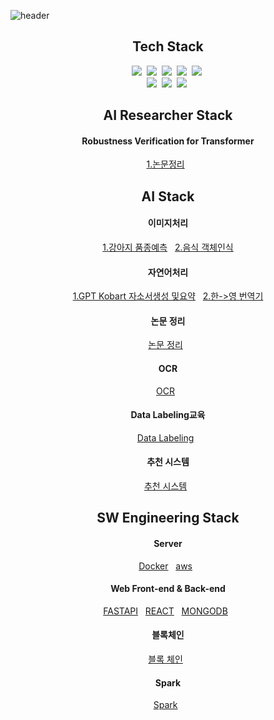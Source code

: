 ![header](https://capsule-render.vercel.app/api?type=soft&color=auto&height=150&align=center&section=header&text=LEEJONGHEON&fontSize=70&animation=twinkling)
<h2 align="center">Tech Stack</h2>

<p align="center">
  <img src="https://img.shields.io/badge/Python-3766AB?style=flat-square&logo=Python&logoColor=white"/></a>&nbsp 
  <img src="https://img.shields.io/badge/Java-007396?style=flat-square&logo=Java&logoColor=white"/></a>&nbsp 
  <img src="https://img.shields.io/badge/C-A8B9CC?style=flat-square&logo=C&logoColor=white"/></a>&nbsp 
  <img src="https://img.shields.io/badge/Javascript-ffb13b?style=flat-square&logo=javascript&logoColor=white"/></a>&nbsp 
  <img src="https://img.shields.io/badge/css-1572B6?style=flat-square&logo=css3&logoColor=white"/></a>&nbsp 
  <br>
  <img src="https://img.shields.io/badge/Django-092E20?style=flat-square&logo=Django&logoColor=white"/></a>&nbsp 
  <img src="https://img.shields.io/badge/Mysql-E6B91E?style=flat-square&logo=MySql&logoColor=white"/></a>&nbsp 
  <img src="https://img.shields.io/badge/aws-333664?style=flat-square&logo=amazon-aws&logoColor=white"/></a>&nbsp     
</p>

 
<h2 align="center">AI Researcher Stack</h2>

<h4 align="center">Robustness Verification for Transformer</h4>
<p align="center">
  <a href='https://github.com/LEEJONGHEON/Robstness-verfication-for-Transformer'>1.논문정리</a> &nbsp 

</p>

<h2 align="center">AI Stack</h2>

<h4 align="center">이미지처리</h4>
<p align="center">
  <a href='https://github.com/LEEJONGHEON/Dog-classification'>1.강아지 품종예측</a> &nbsp 
  <a href='https://github.com/LEEJONGHEON/Yolov4'>2.음식 객체인식</a>
</p>

<h4 align="center">자연어처리</h4>
<p align="center">
  <a href='https://github.com/LEEJONGHEON/self_introduce' >1.GPT Kobart 자소서생성 및요약</a> &nbsp 
  <a href='https://github.com/LEEJONGHEON/kor2eng' >2.한->영 번역기</a>
</p>

<h4 align="center">논문 정리</h4>
<p align="center">
  <a href='https://github.com/LEEJONGHEON/Paper-Review' >논문 정리</a> &nbsp 
</p>

<h4 align="center">OCR</h4>
<p align="center">
  <a href='https://github.com/LEEJONGHEON/KO-OCR' >OCR</a> &nbsp 
</p>

<h4 align="center">Data Labeling교육</h4>
<p align="center">
  <a href='https://github.com/LEEJONGHEON/Data-labeling' >Data Labeling</a> &nbsp 
</p>

<h4 align="center">추천 시스템</h4>
<p align="center">
  <a href='https://github.com/LEEJONGHEON/Recommender-system' >추천 시스템</a> &nbsp 
</p>

  
<h2 align="center">SW Engineering Stack</h2>

<h4 align="center">Server</h4>
<p align="center">
  <a href='https://github.com/LEEJONGHEON/docker' >Docker</a> &nbsp 
  <a href='https://github.com/LEEJONGHEON/aws' >aws</a> &nbsp 
</p>

<h4 align="center">Web Front-end & Back-end</h4>
<p align="center">
  <a href='https://github.com/LEEJONGHEON/FASTAPI'>FASTAPI</a> &nbsp 
  <a href='https://github.com/LEEJONGHEON/REACT'>REACT</a> &nbsp 
  <a href='https://github.com/LEEJONGHEON/MONGODB'>MONGODB</a> &nbsp 
</p>

  <h4 align="center">블록체인</h4>
<p align="center">
  <a href='https://github.com/LEEJONGHEON/Blockchain' >블록 체인</a> &nbsp 
</p>

<h4 align="center">Spark</h4>
<p align="center">
  <a href='https://github.com/LEEJONGHEON/Spark' >Spark</a> &nbsp 
</p>

